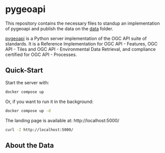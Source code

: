 # pygeoapi

This repository contains the necessary files to standup an implementation of pygeoapi and publish the data on the [data](./data) folder.

[pygeoapi](https://pygeoapi.io/) is a Python server implementation of the OGC API suite of standards. It is a Reference Implementation for OGC API - Features, OGC API - Tiles and OGC API - Environmental Data Retrieval, and compliance certified for OGC API - Processes.

## Quick-Start

Start the server with:

```bash
docker compose up
```

Or, if you want to run it in the background:

```bash
docker compose up -d
```

The landing page is available at: http://localhost:5000/

```bash
curl -I http://localhost:5000/
```

## About the Data